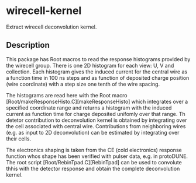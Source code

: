 # wirecell-kernel
Extract wirecell deconvolution kernel.

## Description
This package has Root macros to read the response histograms provided by the wirecell group.
There is one 2D histogram for each view: U, V and collection.
Each histogram gives the induced current for the central wire as a function time in 100 ns steps
and as function of deposited charge position (wire coordinate) with a step size one tenth
of the wire spacing.

The histograms are read here with the Root macro [Root/makeResponseHisto.C][makeResponseHisto]
which integrates over a specified coordinate range and returns a histogram with the
induced current as function time for charge deposited unifomly over that range.
Th detetor contribution to deconvolution kernel is obtained by integrating over the
cell associated with central wire.
Contributions from neighboring wires (e.g. as input to 2D deconvolution) can be estimated by
integrating over their cells.

The electronics shaping is taken from the CE (cold electronics) response function whos shape has been
verified with pulser data, e.g. in protoDUNE.
The root script [Root/RebinTpad.C][RebinTpad] can be used to convolute thhis with the detector response
and obtain the complete deconvolution kernel.
